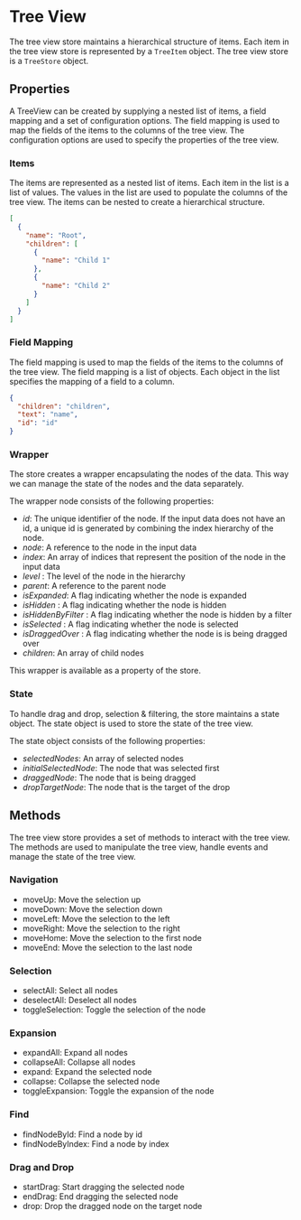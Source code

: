# Tree View

The tree view store maintains a hierarchical structure of items. Each item in the tree view store is represented by a `TreeItem` object. The tree view store is a `TreeStore` object.

## Properties

A TreeView can be created by supplying a nested list of items, a field mapping and a set of configuration options. The field mapping is used to map the fields of the items to the columns of the tree view. The configuration options are used to specify the properties of the tree view.

### Items

The items are represented as a nested list of items. Each item in the list is a list of values. The values in the list are used to populate the columns of the tree view. The items can be nested to create a hierarchical structure.

```json
[
  {
    "name": "Root",
    "children": [
      {
        "name": "Child 1"
      },
      {
        "name": "Child 2"
      }
    ]
  }
]
```

### Field Mapping

The field mapping is used to map the fields of the items to the columns of the tree view. The field mapping is a list of objects. Each object in the list specifies the mapping of a field to a column.

```json
{
  "children": "children",
  "text": "name",
  "id": "id"
}
```

### Wrapper

The store creates a wrapper encapsulating the nodes of the data. This way we can manage the state of the nodes and the data separately.

The wrapper node consists of the following properties:

- _id_: The unique identifier of the node. If the input data does not have an id, a unique id is generated by combining the index hierarchy of the node.
- _node_: A reference to the node in the input data
- _index_: An array of indices that represent the position of the node in the input data
- _level_ : The level of the node in the hierarchy
- _parent_: A reference to the parent node
- _isExpanded_: A flag indicating whether the node is expanded
- _isHidden_ : A flag indicating whether the node is hidden
- _isHiddenByFilter_ : A flag indicating whether the node is hidden by a filter
- _isSelected_ : A flag indicating whether the node is selected
- _isDraggedOver_ : A flag indicating whether the node is is being dragged over
- _children_: An array of child nodes

This wrapper is available as a property of the store.

### State

To handle drag and drop, selection & filtering, the store maintains a state object. The state object is used to store the state of the tree view.

The state object consists of the following properties:

- _selectedNodes_: An array of selected nodes
- _initialSelectedNode_: The node that was selected first
- _draggedNode_: The node that is being dragged
- _dropTargetNode_: The node that is the target of the drop

## Methods

The tree view store provides a set of methods to interact with the tree view. The methods are used to manipulate the tree view, handle events and manage the state of the tree view.

### Navigation

- moveUp: Move the selection up
- moveDown: Move the selection down
- moveLeft: Move the selection to the left
- moveRight: Move the selection to the right
- moveHome: Move the selection to the first node
- moveEnd: Move the selection to the last node

### Selection

- selectAll: Select all nodes
- deselectAll: Deselect all nodes
- toggleSelection: Toggle the selection of the node

### Expansion

- expandAll: Expand all nodes
- collapseAll: Collapse all nodes
- expand: Expand the selected node
- collapse: Collapse the selected node
- toggleExpansion: Toggle the expansion of the node

### Find

- findNodeById: Find a node by id
- findNodeByIndex: Find a node by index

### Drag and Drop

- startDrag: Start dragging the selected node
- endDrag: End dragging the selected node
- drop: Drop the dragged node on the target node
